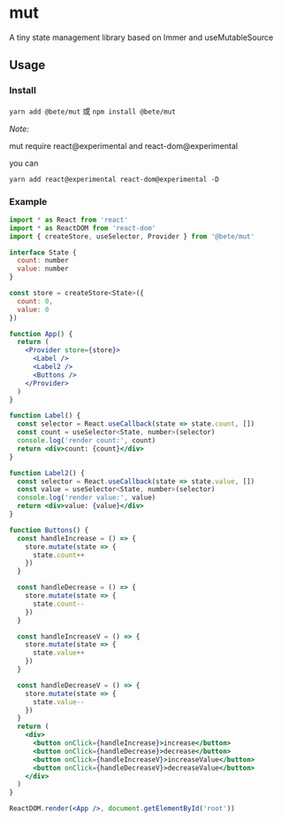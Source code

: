 # mut

A tiny state management library based on Immer and useMutableSource

## Usage

### Install

`yarn add @bete/mut` 或 `npm install @bete/mut`

_Note:_

mut require react@experimental and react-dom@experimental

you can

`yarn add react@experimental react-dom@experimental -D`

### Example

```jsx
import * as React from 'react'
import * as ReactDOM from 'react-dom'
import { createStore, useSelector, Provider } from '@bete/mut'

interface State {
  count: number
  value: number
}

const store = createStore<State>({
  count: 0,
  value: 0
})

function App() {
  return (
    <Provider store={store}>
      <Label />
      <Label2 />
      <Buttons />
    </Provider>
  )
}

function Label() {
  const selector = React.useCallback(state => state.count, [])
  const count = useSelector<State, number>(selector)
  console.log('render count:', count)
  return <div>count: {count}</div>
}

function Label2() {
  const selector = React.useCallback(state => state.value, [])
  const value = useSelector<State, number>(selector)
  console.log('render value:', value)
  return <div>value: {value}</div>
}

function Buttons() {
  const handleIncrease = () => {
    store.mutate(state => {
      state.count++
    })
  }

  const handleDecrease = () => {
    store.mutate(state => {
      state.count--
    })
  }

  const handleIncreaseV = () => {
    store.mutate(state => {
      state.value++
    })
  }

  const handleDecreaseV = () => {
    store.mutate(state => {
      state.value--
    })
  }
  return (
    <div>
      <button onClick={handleIncrease}>increase</button>
      <button onClick={handleDecrease}>decrease</button>
      <button onClick={handleIncreaseV}>increaseValue</button>
      <button onClick={handleDecreaseV}>decreaseValue</button>
    </div>
  )
}

ReactDOM.render(<App />, document.getElementById('root'))
```

